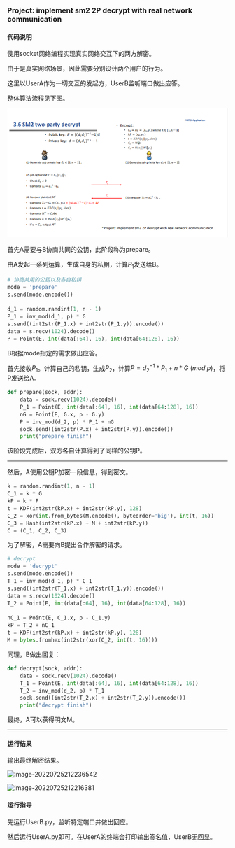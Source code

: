 ### Project: implement sm2 2P decrypt with real network communication

#### 代码说明

使用socket网络编程实现真实网络交互下的两方解密。

由于是真实网络场景，因此需要分别设计两个用户的行为。

这里以UserA作为一切交互的发起方，UserB监听端口做出应答。

整体算法流程见下图。

![image-20220725211116525](./algorithm.png)

首先A需要与B协商共同的公钥，此阶段称为prepare。

由A发起一系列运算，生成自身的私钥，计算$P_1$发送给B。

```python
# 协商共用的公钥以及各自私钥
mode = 'prepare'
s.send(mode.encode())

d_1 = random.randint(1, n - 1)
P_1 = inv_mod(d_1, p) * G
s.send((int2str(P_1.x) + int2str(P_1.y)).encode())
data = s.recv(1024).decode()
P = Point(E, int(data[:64], 16), int(data[64:128], 16))
```

B根据mode指定的需求做出应答。

首先接收$P_1$。计算自己的私钥，生成$P_2$，计算$P=d_2^{-1}*P_1+n*G\ (mod\ p)$，将P发送给A。

```python
def prepare(sock, addr):
    data = sock.recv(1024).decode()
    P_1 = Point(E, int(data[:64], 16), int(data[64:128], 16))
    nG = Point(E, G.x, p - G.y)
    P = inv_mod(d_2, p) * P_1 + nG
    sock.send((int2str(P.x) + int2str(P.y)).encode())
    print("prepare finish")
```

该阶段完成后，双方各自计算得到了同样的公钥P。

------

然后，A使用公钥P加密一段信息，得到密文。

```python
k = random.randint(1, n - 1)
C_1 = k * G
kP = k * P
t = KDF(int2str(kP.x) + int2str(kP.y), 128)
C_2 = xor(int.from_bytes(M.encode(), byteorder='big'), int(t, 16))
C_3 = Hash(int2str(kP.x) + M + int2str(kP.y))
C = (C_1, C_2, C_3)
```

为了解密，A需要向B提出合作解密的请求。

```python
# decrypt
mode = 'decrypt'
s.send(mode.encode())
T_1 = inv_mod(d_1, p) * C_1
s.send((int2str(T_1.x) + int2str(T_1.y)).encode())
data = s.recv(1024).decode()
T_2 = Point(E, int(data[:64], 16), int(data[64:128], 16))

nC_1 = Point(E, C_1.x, p - C_1.y)
kP = T_2 + nC_1
t = KDF(int2str(kP.x) + int2str(kP.y), 128)
M = bytes.fromhex(int2str(xor(C_2, int(t, 16))))
```

同理，B做出回复：

```python
def decrypt(sock, addr):
    data = sock.recv(1024).decode()
    T_1 = Point(E, int(data[:64], 16), int(data[64:128], 16))
    T_2 = inv_mod(d_2, p) * T_1
    sock.send((int2str(T_2.x) + int2str(T_2.y)).encode())
    print("decrypt finish")
```

最终，A可以获得明文M。

------

#### 运行结果

输出最终解密结果。

![image-20220725212236542](./B.png)

![image-20220725212216381](./A.png)

#### 运行指导

先运行UserB.py，监听特定端口并做出回应。

然后运行UserA.py即可。在UserA的终端会打印输出签名值，UserB无回显。
